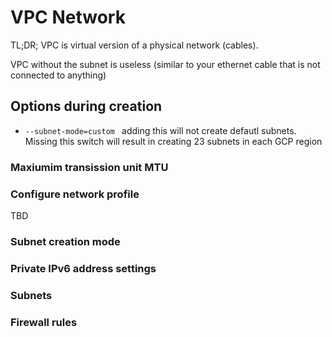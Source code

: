 # VPC Network

TL;DR; VPC is virtual version of a physical network (cables). 

VPC without the subnet is useless (similar to your ethernet cable that is not connected to anything)


## Options during creation


- ```--subnet-mode=custom ``` adding this will not create defautl subnets. Missing this switch will result in creating 23 subnets in each GCP region

### Maxiumim transission unit MTU

### Configure network profile
TBD

### Subnet creation mode

### Private IPv6 address settings

### Subnets

### Firewall rules
